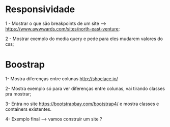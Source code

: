 # Responsividade

1 - Mostrar o que são breakpoints de um site --> https://www.awwwards.com/sites/north-east-venture;

2 - Mostrar exemplo do media query e pede para eles mudarem valores do css;

# Boostrap

1- Mostra diferenças entre colunas http://shoelace.io/

2- Mostra exemplo só para ver diferenças entre colunas, vai tirando classes pra mostrar;

3- Entra no site https://bootstrapbay.com/bootstrap4/  e mostra classes e containers existentes.

4- Exemplo final --> vamos construir um site ?
